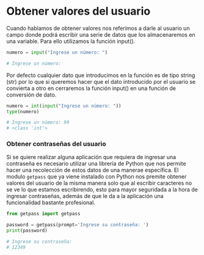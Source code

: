 # Obtener valores del usuario

Cuando hablamos de obtener valores nos referimos a darle al usuario un campo donde podrá escribir una serie de datos que los almacenaremos en una variable. Para ello utilizamos la función input().

```python
numero = input("Ingrese un número: ")

# Ingrese un número:  
```

Por defecto cualquier dato que introducimos en la función es de tipo string (str) por lo que si queremos hacer que el dato introducido por el usuario se convierta a otro en cerraremos la función input() en una función de conversión de dato.

```python
numero = int(input("Ingrese un número: "))
type(numero)

# Ingrese un número: 99
# <class 'int'>
```

### Obtener contraseñas del usuario

Si se quiere realizar alguna aplicación que requiera de ingresar una contraseña es necesario utilizar una librería de Python que nos permite hacer una recolección de estos datos de una manerae específica. El modulo `getpass` que ya viene instalado con Python nos premite obtener valores del usuario de la misma manera solo que al escribir caracteres no se ve lo que estamos escribirendo, esto para mayor seguridada a la hora de ingresar contraseñas, además de que le da a la aplicación una funcionalidad bastante profesional.

```python
from getpass import getpass

password = getpass(prompt='Ingrese su contraseña: ')
print(password)

# Ingrese su contraseña: 
# 12349
```

